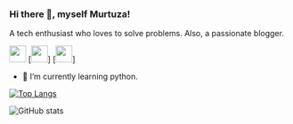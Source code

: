 ### Hi there 👋, myself Murtuza!
A tech enthusiast who loves to solve problems.
Also, a passionate blogger.


[<img src='https://cdn.jsdelivr.net/npm/simple-icons@4.5.0/icons/javascript.svg' height='30'>](https://www.javascript.com) [<img src='https://cdn.jsdelivr.net/npm/simple-icons@4.5.0/icons/html5.svg' height='30'>] [<img src='https://cdn.jsdelivr.net/npm/simple-icons@4.5.0/icons/css3.svg' height='30'>]

- 🌱 I’m currently learning python. 

 

[![Top Langs](https://github-readme-stats.vercel.app/api/top-langs/?username=murtuzaalisurti)](https://github.com/murtuzaalisurti)

![GitHub stats](https://github-readme-stats.vercel.app/api?username=murtuzaalisurti&show_icons=true)  


